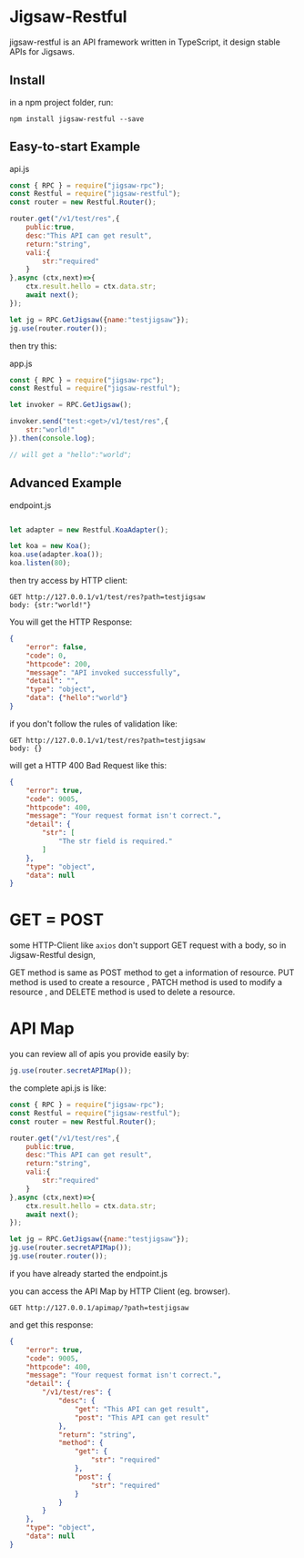 # Jigsaw-Restful

jigsaw-restful is an API framework written in TypeScript, it design stable APIs for Jigsaws.

## Install

in a npm project folder, run:
```
npm install jigsaw-restful --save
```

## Easy-to-start Example

api.js
```js
const { RPC } = require("jigsaw-rpc");
const Restful = require("jigsaw-restful");
const router = new Restful.Router();

router.get("/v1/test/res",{
    public:true,
    desc:"This API can get result",
    return:"string",
    vali:{
        str:"required"
    }
},async (ctx,next)=>{
    ctx.result.hello = ctx.data.str;
    await next();
});

let jg = RPC.GetJigsaw({name:"testjigsaw"});
jg.use(router.router());

```

then try this:

app.js
```js
const { RPC } = require("jigsaw-rpc");
const Restful = require("jigsaw-restful");

let invoker = RPC.GetJigsaw();

invoker.send("test:<get>/v1/test/res",{
    str:"world!"
}).then(console.log);

// will get a "hello":"world";
```

## Advanced Example

endpoint.js
```js

let adapter = new Restful.KoaAdapter();

let koa = new Koa();
koa.use(adapter.koa());
koa.listen(80);

```

then try access by HTTP client:


```
GET http://127.0.0.1/v1/test/res?path=testjigsaw
body: {str:"world!"}
```

You will get the HTTP Response:

```json
{
	"error": false,
	"code": 0,
	"httpcode": 200,
	"message": "API invoked successfully",
	"detail": "",
	"type": "object",
	"data": {"hello":"world"}
}
```

if you don't follow the rules of validation like:
```
GET http://127.0.0.1/v1/test/res?path=testjigsaw
body: {}
```

will get a HTTP 400 Bad Request like this:

```json
{
	"error": true,
	"code": 9005,
	"httpcode": 400,
	"message": "Your request format isn't correct.",
	"detail": {
		"str": [
			"The str field is required."
		]
	},
	"type": "object",
	"data": null
}
```

# GET = POST

some HTTP-Client like ``axios`` don't support GET request with a body, so in Jigsaw-Restful design, 

GET method is same as POST method to get a information of resource.
PUT method is used to create a resource ,
PATCH method is used to modify a resource ,
and DELETE method is used to delete a resource.

# API Map

you can review all of apis you provide easily by:
```js
jg.use(router.secretAPIMap());
```

the complete api.js is like:
```js
const { RPC } = require("jigsaw-rpc");
const Restful = require("jigsaw-restful");
const router = new Restful.Router();

router.get("/v1/test/res",{
    public:true,
    desc:"This API can get result",
    return:"string",
    vali:{
        str:"required"
    }
},async (ctx,next)=>{
    ctx.result.hello = ctx.data.str;
    await next();
});

let jg = RPC.GetJigsaw({name:"testjigsaw"});
jg.use(router.secretAPIMap());
jg.use(router.router());
```

if you have already started the endpoint.js

you can access the API Map by HTTP Client (eg. browser).

```
GET http://127.0.0.1/apimap/?path=testjigsaw
```

and get this response:

```json
{
	"error": true,
	"code": 9005,
	"httpcode": 400,
	"message": "Your request format isn't correct.",
	"detail": {
		"/v1/test/res": {
			"desc": {
				"get": "This API can get result",
				"post": "This API can get result"
			},
			"return": "string",
			"method": {
				"get": {
					"str": "required"
				},
				"post": {
					"str": "required"
				}
			}
		}
	},
	"type": "object",
	"data": null
}
```